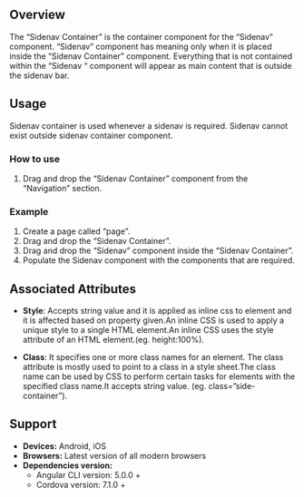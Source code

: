 ## Overview
The “Sidenav Container” is the container component for the “Sidenav” component. “Sidenav” component has meaning only when it is placed inside the “Sidenav Container” component.
Everything that is not contained within the “Sidenav “ component will appear as main content that is outside the sidenav bar.

## Usage
Sidenav container is used whenever a sidenav is required. Sidenav cannot exist outside sidenav container component.

### How to use

1. Drag and drop the “Sidenav Container” component from the “Navigation” section.

### Example

1. Create a page called “page”.
2. Drag and drop the “Sidenav Container”.
3. Drag and drop the “Sidenav” component inside the “Sidenav Container”.
4. Populate the Sidenav component with the components that are required.

## Associated Attributes
- **Style**: Accepts string value and it is applied as inline css to element and it is affected based on property given.An inline CSS is used to apply a unique style to a single HTML element.An inline CSS uses the style attribute of an HTML element.(eg. height:100%).

- **Class**: It specifies one or more class names for an element. The class attribute is mostly used to point to a class in a style sheet.The class name can be used by CSS to perform certain tasks for elements with the specified class name.It accepts string value. (eg. class=”side-container”).

## Support
- **Devices:** Android, iOS
- **Browsers:**  Latest version of all modern browsers
- **Dependencies version:** 
    - Angular CLI version: 5.0.0 + 
    - Cordova version: 7.1.0 +

